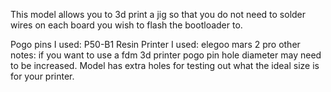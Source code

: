 This model allows you to 3d print a jig so that you do not need to solder wires on each board you wish to flash the bootloader to.

Pogo pins I used: P50-B1
Resin Printer I used: elegoo mars 2 pro
other notes: 
  if you want to use a fdm 3d printer pogo pin hole diameter may need to be increased. Model has extra holes for testing out what the ideal size is for your printer. 
